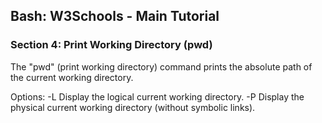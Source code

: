 
## Bash: W3Schools - Main Tutorial
### Section 4: Print Working Directory (pwd)

The "pwd" (print working directory) command prints the absolute path of the current working directory.

Options:
    -L                           Display the logical current working directory.
    -P                           Display the physical current working directory (without symbolic links).
